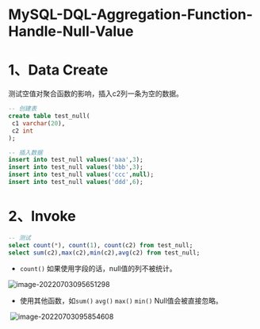 # MySQL-DQL-Aggregation-Function-Handle-Null-Value

# 1、Data Create 

测试空值对聚合函数的影响，插入c2列一条为空的数据。

```sql
-- 创建表
create table test_null( 
 c1 varchar(20), 
 c2 int 
);

-- 插入数据
insert into test_null values('aaa',3);
insert into test_null values('bbb',3);
insert into test_null values('ccc',null);
insert into test_null values('ddd',6);


```

# 2、Invoke

```sql
-- 测试
select count(*), count(1), count(c2) from test_null;
select sum(c2),max(c2),min(c2),avg(c2) from test_null;
```

- `count()` 如果使用字段的话，null值的列不被统计。

![image-20220703095651298](C:/Users/wangnaixing/AppData/Roaming/Typora/typora-user-images/image-20220703095651298.png)

- 使用其他函数，如`sum()` `avg()` `max()` `min()` Null值会被直接忽略。

​	![image-20220703095854608](C:/Users/wangnaixing/AppData/Roaming/Typora/typora-user-images/image-20220703095854608.png)